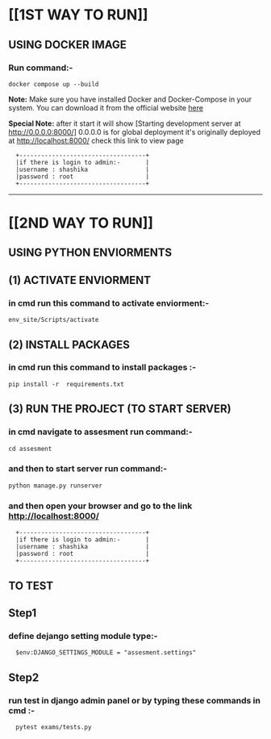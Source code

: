 
# ____________[[1ST WAY TO RUN]]____________

## USING DOCKER IMAGE

### Run command:-

    docker compose up --build

   **Note:**
    Make sure you have installed Docker and Docker-Compose in your system. You can download it from the official website [here](https://www.docker.com/get-start)

   **Special Note:**
    after it start it will show [Starting development server at http://0.0.0.0:8000/] 0.0.0.0 is for global deployment it's originally deployed at  <http://localhost:8000/>  check this link to view page

      +-----------------------------------+
      |if there is login to admin:-       |
      |username : shashika                |
      |password : root                    |
      +-----------------------------------+
-------------------------------------------------------------------------------------------------------------------

# ____________[[2ND WAY TO RUN]]____________

## USING PYTHON ENVIORMENTS

## (1)  ACTIVATE ENVIORMENT

### in cmd run this command to activate enviorment:-

    env_site/Scripts/activate

## (2)  INSTALL PACKAGES

### in cmd run this command to install packages :-

    pip install -r  requirements.txt

## (3) RUN THE PROJECT (TO START SERVER)

### in cmd navigate to assesment run command:-

    cd assesment

### and then to start server run command:-

    python manage.py runserver

### and then  open your browser and go to the link <http://localhost:8000/>

      +-----------------------------------+
      |if there is login to admin:-       |
      |username : shashika                |
      |password : root                    |
      +-----------------------------------+

## TO TEST

## Step1

### define dejango setting module type:-

      $env:DJANGO_SETTINGS_MODULE = "assesment.settings"

## Step2

### run  test in django admin panel or by typing these commands in cmd :-

      pytest exams/tests.py
